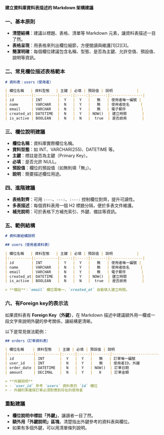 **建立資料庫資料表描述的 Markdown 架構建議**

### 一、基本原則

- **清楚結構**：建議以標題、表格、清單等 Markdown 元素，讓資料表描述一目了然。
- **表格呈現**：用表格來列出欄位細節，方便閱讀與維護[1][2][3]。
- **簡潔明確**：每個欄位建議包含名稱、型態、是否為主鍵、允許空值、預設值、說明等資訊。

### 二、常見欄位描述表格範本

```markdown
# 資料表：users（使用者）

| 欄位名稱   | 資料型態   | 主鍵 | 必填 | 預設值 | 說明           |
|:----------|:----------|:----:|:----:|:------:|:--------------|
| id        | INT       |  Y   |  Y   |   無   | 使用者唯一編號 |
| name      | VARCHAR   |  N   |  Y   |   無   | 使用者姓名     |
| email     | VARCHAR   |  N   |  Y   |   無   | 電子郵件       |
| created_at| DATETIME  |  N   |  Y   | NOW()  | 建立時間       |
| is_active | BOOLEAN   |  N   |  N   |  true  | 是否啟用       |
```

### 三、欄位說明建議

- **欄位名稱**：資料庫實際欄位名稱。
- **資料型態**：如 INT、VARCHAR(255)、DATETIME 等。
- **主鍵**：標註是否為主鍵（Primary Key）。
- **必填**：是否允許 NULL。
- **預設值**：欄位的預設值（如無則填「無」）。
- **說明**：簡要描述欄位用途。

### 四、進階建議

- **表格對齊**：可用 `:---`、`---:`、`:---:` 控制欄位對齊，提升可讀性。
- **多表描述**：每個資料表用一個 H2 標題分隔，便於多表文件維護。
- **補充說明**：可於表格下方補充索引、外鍵、備註等資訊。

### 五、範例結構

```markdown
# 資料庫結構說明

## users（使用者資料表）

| 欄位名稱   | 資料型態   | 主鍵 | 必填 | 預設值 | 說明           |
|:----------|:----------|:----:|:----:|:------:|:--------------|
| id        | INT       |  Y   |  Y   |   無   | 使用者唯一編號 |
| name      | VARCHAR   |  N   |  Y   |   無   | 使用者姓名     |
| email     | VARCHAR   |  N   |  Y   |   無   | 電子郵件       |
| created_at| DATETIME  |  N   |  Y   | NOW()  | 建立時間       |
| is_active | BOOLEAN   |  N   |  N   |  true  | 是否啟用       |

> **備註**：`email` 欄位需唯一，`created_at` 自動填入建立時間。
```

### 六、有Foreign key的表示法

如果資料表有 **Foreign Key（外鍵）**，在 Markdown 描述中建議額外用一欄或一段文字來說明外鍵的參考關係，讓結構更清晰。

以下是常見做法範例：

```markdown
## orders（訂單資料表）

| 欄位名稱    | 資料型態   | 主鍵 | 必填 | 預設值 | 說明                     |
|:-----------|:----------|:----:|:----:|:------:|:------------------------|
| id         | INT       |  Y   |  Y   |   無   | 訂單唯一編號             |
| user_id    | INT       |  N   |  Y   |   無   | 使用者ID，外鍵           |
| order_date | DATETIME  |  N   |  Y   | NOW()  | 訂單日期                 |
| amount     | DECIMAL   |  N   |  Y   |   0    | 訂單金額                 |

> **外鍵說明**  
> - `user_id` 參考 `users` 資料表的 `id` 欄位  
> - 外鍵約束確保訂單必須對應到存在的使用者
```

### 重點建議

- **欄位說明中標註「外鍵」**，讓讀者一目了然。
- **額外用「外鍵說明」區塊**，清楚指出外鍵參考的資料表與欄位。
- 如果有多個外鍵，可以用清單條列說明。




